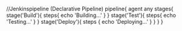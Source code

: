 //Jenkinspipeline (Declarative Pipeline)
pipeline{
   agent any
   stages{
      stage('Build'){
         steps{
            echo 'Building...'
            }
          }
          stage('Test'){
             steps{
                echo 'Testing...'
             }
           }
           stage('Deploy'){
              steps {
                 echo 'Deploying...'
                 }
                }
               }
              }

